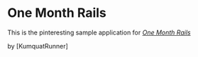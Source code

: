 # One Month Rails

This is the pinteresting sample application for 
[*One Month Rails*](http://onemothrails.com)

by [KumquatRunner]
